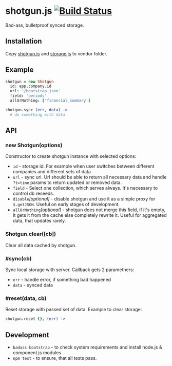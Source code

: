# shotgun.js [![Build Status](https://circleci.com/gh/activecell/shotgun.png?circle-token=752e7092ed2b572b10c1c7e151f9723dc84e9817)](https://circleci.com/gh/activecell/shotgun)

  Bad-ass, bulletproof synced storage.

## Installation

  Copy [shotgun.js](https://github.com/activecell/shotgun/blob/master/index.js) and [storage.js](https://github.com/ask11/storage/blob/master/dist/storage.js) to vendor folder.

## Example

```coffee
shotgun = new Shotgun
  id: app.company.id
  url: '/bootstrap.json'
  field: 'periods'
  allOrNothing: ['financial_summary']

shotgun.sync (err, data) ->
  # do something with data
```

## API

### new Shotgun(options)

  Constructor to create shotgun instance with selected options:

  * `id` - storage id. For example when user switches between different companies and different sets of data
  * `url` - sync url. Url should be able to return all necessary data and handle `?t=time` params to return updated or removed data.
  * `field` - Select one collection, which serves always. It's necessary to control db reseeds.
  * `disable`*[optional]* - disable shotgun and use it as a simple proxy for `$.getJSON`. Useful on early stages of development.
  * `allOrNothing`*[optional]* - shotgun does not merge this field, if it's empty, it gets it from the cache else completely rewrite it. Useful for aggregated data, that updates rarely.

### Shotgun.clear([cb])

  Clear all data cached by shotgun.

### #sync(cb)

  Sync local storage with server. Callback gets 2 paramethers:

  * `err` - handle error, if something bad happened
  * `data` - synced data

### #reset(data, cb)

  Reset storage with passed set of data.
  Example to clear storage:

```coffee
shotgun.reset {}, (err) ->
```

## Development

  * `badass bootstrap` - to check system requirements and install node.js & component.js modules.
  * `npm test` - to ensure, that all tests pass.
